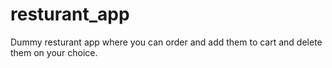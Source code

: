 # resturant_app

Dummy resturant app where you can order and add them to cart and delete them on your choice.

